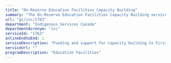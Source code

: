 ```yaml
---
title: "On-Reserve Education Facilities Capacity Building"
summary: "The On-Reserve Education Facilities Capacity Building service from Indigenous Services Canada is available end-to-end online, according to the GC Service Inventory."
url: "gc/isc/1763"
department: "Indigenous Services Canada"
departmentAcronym: "isc"
serviceId: "1763"
onlineEndtoEnd: 1
serviceDescription: "Funding and support for capacity building to First Nations for the maintenance, operations and management of education facilities infrastructure that are funded under the Capital Facilities and Maintenance Program"
serviceUrl: ""
programDescription: "Education Facilities"
---
```

